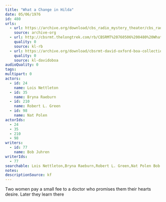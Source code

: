 ```yaml
---
title: "What a Change in Hilda"
date: 05/06/1976
id: 480
urls: 
  - url: https://archive.org/download/cbs_radio_mystery_theater/cbs_radio_mystery_theater-0451-0500.zip/cbs_radio_mystery_theater-0451-0500%2Fcbsrmt_0480_what_a_change_in_hilda.mp3
    source: archive-org
  - url: http://cbsrmt.thelongtrek.com/rb/CBSRMT%20760506%200480%20What%20a%20Change%20in%20Hilda_wbbm_rb.mp3
    quality: 0
    source: kl-rb
  - url: https://archive.org/download/cbsrmt-david-oxford-boa-collection/CBSRMT-760506-0480-repeated-760904-What-a-Change-in-Hilda-(128-44)_KIXI-{BoA}.mp3
    quality: 0
    source: kl-davidoboa
audioQuality: 0
tags: 
multipart: 0
actors:  
  - id: 24
    name: Lois Nettleton  
  - id: 35
    name: Bryna Raeburn  
  - id: 210
    name: Robert L. Green  
  - id: 98
    name: Nat Polen
actorIds:  
  - 24  
  - 35  
  - 210  
  - 98
writers:  
  - id: 77
    name: Bob Juhren
writerIds:  
  - 77
searchable: Lois Nettleton,Bryna Raeburn,Robert L. Green,Nat Polen Bob Juhren
notes: 
descriptionSource: kf
---
```

Two women pay a small fee to a doctor who promises them their hearts desire. Later they learn there